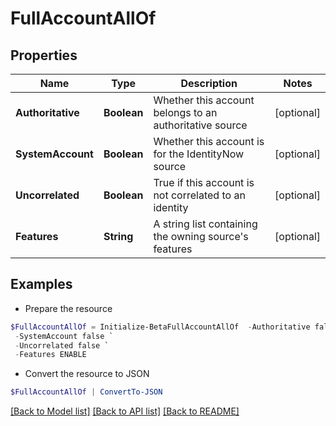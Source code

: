 # FullAccountAllOf
## Properties

Name | Type | Description | Notes
------------ | ------------- | ------------- | -------------
**Authoritative** | **Boolean** | Whether this account belongs to an authoritative source | [optional] 
**SystemAccount** | **Boolean** | Whether this account is for the IdentityNow source | [optional] 
**Uncorrelated** | **Boolean** | True if this account is not correlated to an identity | [optional] 
**Features** | **String** | A string list containing the owning source&#39;s features | [optional] 

## Examples

- Prepare the resource
```powershell
$FullAccountAllOf = Initialize-BetaFullAccountAllOf  -Authoritative false `
 -SystemAccount false `
 -Uncorrelated false `
 -Features ENABLE
```

- Convert the resource to JSON
```powershell
$FullAccountAllOf | ConvertTo-JSON
```

[[Back to Model list]](../README.md#documentation-for-models) [[Back to API list]](../README.md#documentation-for-api-endpoints) [[Back to README]](../README.md)

